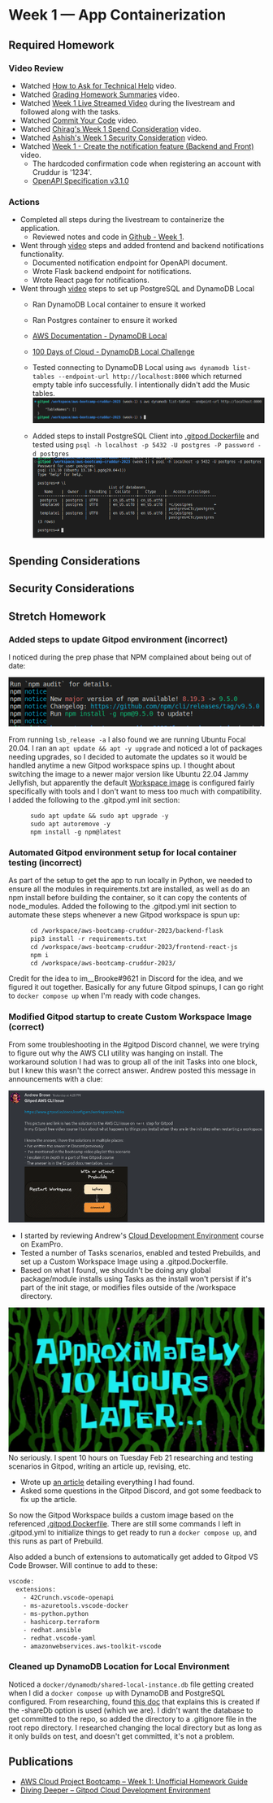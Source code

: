 # Week 1 — App Containerization

## Required Homework

### Video Review

* Watched [How to Ask for Technical Help](https://youtu.be/tDPqmwKMP7Y) video.
* Watched [Grading Homework Summaries](https://youtu.be/FKAScachFgk) video.
* Watched [Week 1 Live Streamed Video](https://www.youtube.com/live/zJnNe5Nv4tE?feature=share) during the livestream and followed along with the tasks.
* Watched [Commit Your Code](https://youtu.be/b-idMgFFcpg) video.
* Watched [Chirag's Week 1 Spend Consideration](https://youtu.be/OAMHu1NiYoI) video.
* Watched [Ashish's Week 1 Security Consideration](https://youtu.be/OjZz4D0B-cA) video.
* Watched [Week 1 - Create the notification feature (Backend and Front)](https://youtu.be/k-_o0cCpksk) video.
  * The hardcoded confirmation code when registering an account with Cruddur is '1234'.
  * [OpenAPI Specification v3.1.0](https://spec.openapis.org/oas/v3.1.0)

### Actions

* Completed all steps during the livestream to containerize the application.
  * Reviewed notes and code in [Github - Week 1](https://github.com/omenking/aws-bootcamp-cruddur-2023/blob/week-1/journal/week1.md).
* Went through [video](https://youtu.be/k-_o0cCpksk) steps and added frontend and backend notifications functionality.
  * Documented notification endpoint for OpenAPI document.
  * Wrote Flask backend endpoint for notifications.
  * Wrote React page for notifications. 
* Went through [video](https://youtu.be/CbQNMaa6zTg) steps to set up PostgreSQL and DynamoDB Local
  * Ran DynamoDB Local container to ensure it worked
  * Ran Postgres container to ensure it worked  
  * [AWS Documentation - DynamoDB Local](https://docs.aws.amazon.com/amazondynamodb/latest/developerguide/DynamoDBLocal.DownloadingAndRunning.html)
  * [100 Days of Cloud - DynamoDB Local Challenge](https://github.com/100DaysofCloud/challenge-dynamodb-local)

  * Tested connecting to DynamoDB Local using ```aws dynamodb list-tables --endpoint-url http://localhost:8000``` which returned empty table info successfully.  I intentionally didn't add the Music tables.
    ![image](../_docs/assets/week1/DynamoDBTest.png)  

  * Added steps to install PostgreSQL Client into [.gitpod.Dockerfile](../.gitpod.Dockerfile) and tested using ```psql -h localhost -p 5432 -U postgres -P password -d postgres```
    ![image](../_docs/assets/week1/PostgresClientTest.png)

## Spending Considerations

## Security Considerations

## Stretch Homework

### Added steps to update Gitpod environment (incorrect)

I noticed during the prep phase that NPM complained about being out of date:

![image](../_docs/assets/week1/NPM_Update.png)

From running ```lsb_release -a``` I also found we are running Ubuntu Focal 20.04.  I ran an ```apt update && apt -y upgrade``` and noticed a lot of packages needing upgrades, so I decided to automate the updates so it would be handled anytime a new Gitpod workspace spins up.  I thought about switching the image to a newer major version like Ubuntu 22.04 Jammy Jellyfish, but apparently the default [Workspace image](https://www.gitpod.io/docs/configure/workspaces/workspace-image) is configured fairly specifically with tools and I don't want to mess too much with compatibility.  I added the following to the .gitpod.yml init section:

```
      sudo apt update && sudo apt upgrade -y
      sudo apt autoremove -y    
      npm install -g npm@latest      
```

### Automated Gitpod environment setup for local container testing (incorrect)

As part of the setup to get the app to run locally in Python, we needed to ensure all the modules in requirements.txt are installed, as well as do an npm install before building the container, so it can copy the contents of node_modules.
Added the following to the .gitpod.yml init section to automate these steps whenever a new Gitpod workspace is spun up:

```
      cd /workspace/aws-bootcamp-cruddur-2023/backend-flask
      pip3 install -r requirements.txt
      cd /workspace/aws-bootcamp-cruddur-2023/frontend-react-js
      npm i
      cd /workspace/aws-bootcamp-cruddur-2023/     
```
Credit for the idea to im__Brooke#9621 in Discord for the idea, and we figured it out together.
Basically for any future Gitpod spinups, I can go right to ```docker compose up``` when I'm ready with code changes.

### Modified Gitpod startup to create Custom Workspace Image (correct)

From some troubleshooting in the #gitpod Discord channel, we were trying to figure out why the AWS CLI utility was hanging on install.  The workaround solution I had was to group all of the init Tasks into one block, but I knew this wasn't the correct answer.  Andrew posted this message in announcements with a clue:

![image](../_docs/assets/week1/GitpodAnnouncementHint.png)

* I started by reviewing Andrew's [Cloud Development Environment](https://www.exampro.co/exp-cde-01) course on ExamPro.
* Tested a number of Tasks scenarios, enabled and tested Prebuilds, and set up a Custom Workspace Image using a .gitpod.Dockerfile.
* Based on what I found, we shouldn't be doing any global package/module installs using Tasks as the install won't persist if it's part of the init stage, or modifies files outside of the /workspace directory.

![image](../_docs/assets/week1/10hourslater.jpg)
No seriously. I spent 10 hours on Tuesday Feb 21 researching and testing scenarios in Gitpod, writing an article up, revising, etc.

* Wrote up [an article](https://www.linuxtek.ca/2023/02/21/diving-deeper-gitpod-cloud-development-environment/) detailing everything I had found.
* Asked some questions in the Gitpod Discord, and got some feedback to fix up the article.

So now the Gitpod Workspace builds a custom image based on the referenced [.gitpod.Dockerfile](../.gitpod.Dockerfile).  There are still some commands I left in .gitpod.yml to initialize things to get ready to run a ```docker compose up```, and this runs as part of Prebuild.

Also added a bunch of extensions to automatically get added to Gitpod VS Code Browser.  Will continue to add to these:

```
vscode:
  extensions:
    - 42Crunch.vscode-openapi
    - ms-azuretools.vscode-docker
    - ms-python.python
    - hashicorp.terraform
    - redhat.ansible
    - redhat.vscode-yaml
    - amazonwebservices.aws-toolkit-vscode
```

### Cleaned up DynamoDB Location for Local Environment

Noticed a ```docker/dynamodb/shared-local-instance.db``` file getting created when I did a ```docker compose up``` with DynamoDB and PostgreSQL configured.  From researching, found [this doc](https://docs.aws.amazon.com/amazondynamodb/latest/developerguide/DynamoDBLocal.UsageNotes.html) that explains this is created if the -shareDb option is used (which we are).  I didn't want the database to get committed to the repo, so added the directory to a .gitignore file in the root repo directory.  I researched changing the local directory but as long as it only builds on test, and doesn't get committed, it's not a problem.

## Publications

* [AWS Cloud Project Bootcamp – Week 1: Unofficial Homework Guide](https://www.linuxtek.ca/2023/02/18/aws-cloud-project-bootcamp-week-1-unofficial-homework-guide/)
* [Diving Deeper – Gitpod Cloud Development Environment](https://www.linuxtek.ca/2023/02/21/diving-deeper-gitpod-cloud-development-environment/)
